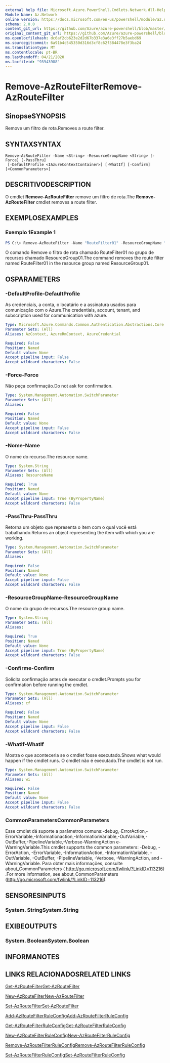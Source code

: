 ```yaml
---
external help file: Microsoft.Azure.PowerShell.Cmdlets.Network.dll-Help.xml
Module Name: Az.Network
online version: https://docs.microsoft.com/en-us/powershell/module/az.network/remove-azroutefilter
schema: 2.0.0
content_git_url: https://github.com/Azure/azure-powershell/blob/master/src/Network/Network/help/Remove-AzRouteFilter.md
original_content_git_url: https://github.com/Azure/azure-powershell/blob/master/src/Network/Network/help/Remove-AzRouteFilter.md
ms.openlocfilehash: dc6af2cb623e2d2d67b337e3a6e3ff27b5aebd69
ms.sourcegitcommit: 6a91b4c545350d316d3cf8c62f384478e3f3ba24
ms.translationtype: MT
ms.contentlocale: pt-BR
ms.lasthandoff: 04/21/2020
ms.locfileid: "93943988"
---
```

# <span data-ttu-id="f3d0e-101">Remove-AzRouteFilter</span><span class="sxs-lookup"><span data-stu-id="f3d0e-101">Remove-AzRouteFilter</span></span>

## <span data-ttu-id="f3d0e-102">Sinopse</span><span class="sxs-lookup"><span data-stu-id="f3d0e-102">SYNOPSIS</span></span>
<span data-ttu-id="f3d0e-103">Remove um filtro de rota.</span><span class="sxs-lookup"><span data-stu-id="f3d0e-103">Removes a route filter.</span></span>

## <span data-ttu-id="f3d0e-104">SYNTAX</span><span class="sxs-lookup"><span data-stu-id="f3d0e-104">SYNTAX</span></span>

```
Remove-AzRouteFilter -Name <String> -ResourceGroupName <String> [-Force] [-PassThru]
 [-DefaultProfile <IAzureContextContainer>] [-WhatIf] [-Confirm] [<CommonParameters>]
```

## <span data-ttu-id="f3d0e-105">DESCRITIVO</span><span class="sxs-lookup"><span data-stu-id="f3d0e-105">DESCRIPTION</span></span>
<span data-ttu-id="f3d0e-106">O cmdlet **Remove-AzRouteFilter** remove um filtro de rota.</span><span class="sxs-lookup"><span data-stu-id="f3d0e-106">The **Remove-AzRouteFilter** cmdlet removes a route filter.</span></span>

## <span data-ttu-id="f3d0e-107">EXEMPLOS</span><span class="sxs-lookup"><span data-stu-id="f3d0e-107">EXAMPLES</span></span>

### <span data-ttu-id="f3d0e-108">Exemplo 1</span><span class="sxs-lookup"><span data-stu-id="f3d0e-108">Example 1</span></span>
```powershell
PS C:\> Remove-AzRouteFilter -Name "RouteFilter01" -ResourceGroupName "ResourceGroup01"
```

<span data-ttu-id="f3d0e-109">O comando Remove o filtro de rota chamado RouteFilter01 no grupo de recursos chamado ResourceGroup01.</span><span class="sxs-lookup"><span data-stu-id="f3d0e-109">The command removes the route filter named RouteFilter01 in the resource group named ResourceGroup01.</span></span>

## <span data-ttu-id="f3d0e-110">OS</span><span class="sxs-lookup"><span data-stu-id="f3d0e-110">PARAMETERS</span></span>

### <span data-ttu-id="f3d0e-111">-DefaultProfile</span><span class="sxs-lookup"><span data-stu-id="f3d0e-111">-DefaultProfile</span></span>
<span data-ttu-id="f3d0e-112">As credenciais, a conta, o locatário e a assinatura usados para comunicação com o Azure.</span><span class="sxs-lookup"><span data-stu-id="f3d0e-112">The credentials, account, tenant, and subscription used for communication with azure.</span></span>

```yaml
Type: Microsoft.Azure.Commands.Common.Authentication.Abstractions.Core.IAzureContextContainer
Parameter Sets: (All)
Aliases: AzContext, AzureRmContext, AzureCredential

Required: False
Position: Named
Default value: None
Accept pipeline input: False
Accept wildcard characters: False
```

### <span data-ttu-id="f3d0e-113">-Force</span><span class="sxs-lookup"><span data-stu-id="f3d0e-113">-Force</span></span>
<span data-ttu-id="f3d0e-114">Não peça confirmação.</span><span class="sxs-lookup"><span data-stu-id="f3d0e-114">Do not ask for confirmation.</span></span>

```yaml
Type: System.Management.Automation.SwitchParameter
Parameter Sets: (All)
Aliases:

Required: False
Position: Named
Default value: None
Accept pipeline input: False
Accept wildcard characters: False
```

### <span data-ttu-id="f3d0e-115">-Nome</span><span class="sxs-lookup"><span data-stu-id="f3d0e-115">-Name</span></span>
<span data-ttu-id="f3d0e-116">O nome do recurso.</span><span class="sxs-lookup"><span data-stu-id="f3d0e-116">The resource name.</span></span>

```yaml
Type: System.String
Parameter Sets: (All)
Aliases: ResourceName

Required: True
Position: Named
Default value: None
Accept pipeline input: True (ByPropertyName)
Accept wildcard characters: False
```

### <span data-ttu-id="f3d0e-117">-PassThru</span><span class="sxs-lookup"><span data-stu-id="f3d0e-117">-PassThru</span></span>
<span data-ttu-id="f3d0e-118">Retorna um objeto que representa o item com o qual você está trabalhando.</span><span class="sxs-lookup"><span data-stu-id="f3d0e-118">Returns an object representing the item with which you are working.</span></span>

```yaml
Type: System.Management.Automation.SwitchParameter
Parameter Sets: (All)
Aliases:

Required: False
Position: Named
Default value: None
Accept pipeline input: False
Accept wildcard characters: False
```

### <span data-ttu-id="f3d0e-119">-ResourceGroupName</span><span class="sxs-lookup"><span data-stu-id="f3d0e-119">-ResourceGroupName</span></span>
<span data-ttu-id="f3d0e-120">O nome do grupo de recursos.</span><span class="sxs-lookup"><span data-stu-id="f3d0e-120">The resource group name.</span></span>

```yaml
Type: System.String
Parameter Sets: (All)
Aliases:

Required: True
Position: Named
Default value: None
Accept pipeline input: True (ByPropertyName)
Accept wildcard characters: False
```

### <span data-ttu-id="f3d0e-121">-Confirme</span><span class="sxs-lookup"><span data-stu-id="f3d0e-121">-Confirm</span></span>
<span data-ttu-id="f3d0e-122">Solicita confirmação antes de executar o cmdlet.</span><span class="sxs-lookup"><span data-stu-id="f3d0e-122">Prompts you for confirmation before running the cmdlet.</span></span>

```yaml
Type: System.Management.Automation.SwitchParameter
Parameter Sets: (All)
Aliases: cf

Required: False
Position: Named
Default value: None
Accept pipeline input: False
Accept wildcard characters: False
```

### <span data-ttu-id="f3d0e-123">-WhatIf</span><span class="sxs-lookup"><span data-stu-id="f3d0e-123">-WhatIf</span></span>
<span data-ttu-id="f3d0e-124">Mostra o que aconteceria se o cmdlet fosse executado.</span><span class="sxs-lookup"><span data-stu-id="f3d0e-124">Shows what would happen if the cmdlet runs.</span></span>
<span data-ttu-id="f3d0e-125">O cmdlet não é executado.</span><span class="sxs-lookup"><span data-stu-id="f3d0e-125">The cmdlet is not run.</span></span>

```yaml
Type: System.Management.Automation.SwitchParameter
Parameter Sets: (All)
Aliases: wi

Required: False
Position: Named
Default value: None
Accept pipeline input: False
Accept wildcard characters: False
```

### <span data-ttu-id="f3d0e-126">CommonParameters</span><span class="sxs-lookup"><span data-stu-id="f3d0e-126">CommonParameters</span></span>
<span data-ttu-id="f3d0e-127">Esse cmdlet dá suporte a parâmetros comuns:-debug,-ErrorAction,-ErrorVariable,-Informationaction,-InformationVariable,-OutVariable,-OutBuffer,-PipelineVariable,-Verbose-WarningAction e-WarningVariable.</span><span class="sxs-lookup"><span data-stu-id="f3d0e-127">This cmdlet supports the common parameters: -Debug, -ErrorAction, -ErrorVariable, -InformationAction, -InformationVariable, -OutVariable, -OutBuffer, -PipelineVariable, -Verbose, -WarningAction, and -WarningVariable.</span></span> <span data-ttu-id="f3d0e-128">Para obter mais informações, consulte about_CommonParameters ( http://go.microsoft.com/fwlink/?LinkID=113216) .</span><span class="sxs-lookup"><span data-stu-id="f3d0e-128">For more information, see about_CommonParameters (http://go.microsoft.com/fwlink/?LinkID=113216).</span></span>

## <span data-ttu-id="f3d0e-129">SENSORES</span><span class="sxs-lookup"><span data-stu-id="f3d0e-129">INPUTS</span></span>

### <span data-ttu-id="f3d0e-130">System. String</span><span class="sxs-lookup"><span data-stu-id="f3d0e-130">System.String</span></span>

## <span data-ttu-id="f3d0e-131">EXIBE</span><span class="sxs-lookup"><span data-stu-id="f3d0e-131">OUTPUTS</span></span>

### <span data-ttu-id="f3d0e-132">System. Boolean</span><span class="sxs-lookup"><span data-stu-id="f3d0e-132">System.Boolean</span></span>

## <span data-ttu-id="f3d0e-133">INFORMA</span><span class="sxs-lookup"><span data-stu-id="f3d0e-133">NOTES</span></span>

## <span data-ttu-id="f3d0e-134">LINKS RELACIONADOS</span><span class="sxs-lookup"><span data-stu-id="f3d0e-134">RELATED LINKS</span></span>

[<span data-ttu-id="f3d0e-135">Get-AzRouteFilter</span><span class="sxs-lookup"><span data-stu-id="f3d0e-135">Get-AzRouteFilter</span></span>](./Get-AzRouteFilter.md)

[<span data-ttu-id="f3d0e-136">New-AzRouteFilter</span><span class="sxs-lookup"><span data-stu-id="f3d0e-136">New-AzRouteFilter</span></span>](./New-AzRouteFilter.md)

[<span data-ttu-id="f3d0e-137">Set-AzRouteFilter</span><span class="sxs-lookup"><span data-stu-id="f3d0e-137">Set-AzRouteFilter</span></span>](./Set-AzRouteFilter.md)

[<span data-ttu-id="f3d0e-138">Add-AzRouteFilterRuleConfig</span><span class="sxs-lookup"><span data-stu-id="f3d0e-138">Add-AzRouteFilterRuleConfig</span></span>](./Add-AzRouteFilterRuleConfig.md)

[<span data-ttu-id="f3d0e-139">Get-AzRouteFilterRuleConfig</span><span class="sxs-lookup"><span data-stu-id="f3d0e-139">Get-AzRouteFilterRuleConfig</span></span>](./Get-AzRouteFilterRuleConfig.md)

[<span data-ttu-id="f3d0e-140">New-AzRouteFilterRuleConfig</span><span class="sxs-lookup"><span data-stu-id="f3d0e-140">New-AzRouteFilterRuleConfig</span></span>](./New-AzRouteFilterRuleConfig.md)

[<span data-ttu-id="f3d0e-141">Remove-AzRouteFilterRuleConfig</span><span class="sxs-lookup"><span data-stu-id="f3d0e-141">Remove-AzRouteFilterRuleConfig</span></span>](./Remove-AzRouteFilterRuleConfig.md)

[<span data-ttu-id="f3d0e-142">Set-AzRouteFilterRuleConfig</span><span class="sxs-lookup"><span data-stu-id="f3d0e-142">Set-AzRouteFilterRuleConfig</span></span>](./Set-AzRouteFilterRuleConfig.md)
